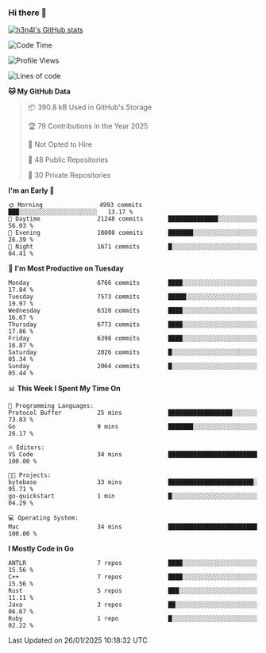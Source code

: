 ### Hi there 👋

[![h3n4l's GitHub stats](https://github-readme-stats.vercel.app/api?username=h3n4l&count_private=true&show_icons=true&theme=radical)](https://github.com/h3n4l/github-readme-stats)

<!--START_SECTION:waka-->
![Code Time](http://img.shields.io/badge/Code%20Time-2%2C054%20hrs%2033%20mins-blue)

![Profile Views](http://img.shields.io/badge/Profile%20Views-2-blue)

![Lines of code](https://img.shields.io/badge/From%20Hello%20World%20I%27ve%20Written-15.5%20million%20lines%20of%20code-blue)

**🐱 My GitHub Data** 

> 📦 390.8 kB Used in GitHub's Storage 
 > 
> 🏆 79 Contributions in the Year 2025
 > 
> 🚫 Not Opted to Hire
 > 
> 📜 48 Public Repositories 
 > 
> 🔑 30 Private Repositories 
 > 
**I'm an Early 🐤** 

```text
🌞 Morning                4993 commits        ███░░░░░░░░░░░░░░░░░░░░░░   13.17 % 
🌆 Daytime                21248 commits       ██████████████░░░░░░░░░░░   56.03 % 
🌃 Evening                10008 commits       ███████░░░░░░░░░░░░░░░░░░   26.39 % 
🌙 Night                  1671 commits        █░░░░░░░░░░░░░░░░░░░░░░░░   04.41 % 
```
📅 **I'm Most Productive on Tuesday** 

```text
Monday                   6766 commits        ████░░░░░░░░░░░░░░░░░░░░░   17.84 % 
Tuesday                  7573 commits        █████░░░░░░░░░░░░░░░░░░░░   19.97 % 
Wednesday                6320 commits        ████░░░░░░░░░░░░░░░░░░░░░   16.67 % 
Thursday                 6773 commits        ████░░░░░░░░░░░░░░░░░░░░░   17.86 % 
Friday                   6398 commits        ████░░░░░░░░░░░░░░░░░░░░░   16.87 % 
Saturday                 2026 commits        █░░░░░░░░░░░░░░░░░░░░░░░░   05.34 % 
Sunday                   2064 commits        █░░░░░░░░░░░░░░░░░░░░░░░░   05.44 % 
```


📊 **This Week I Spent My Time On** 

```text
💬 Programming Languages: 
Protocol Buffer          25 mins             ██████████████████░░░░░░░   73.83 % 
Go                       9 mins              ███████░░░░░░░░░░░░░░░░░░   26.17 % 

🔥 Editors: 
VS Code                  34 mins             █████████████████████████   100.00 % 

🐱‍💻 Projects: 
bytebase                 33 mins             ████████████████████████░   95.71 % 
go-quickstart            1 min               █░░░░░░░░░░░░░░░░░░░░░░░░   04.29 % 

💻 Operating System: 
Mac                      34 mins             █████████████████████████   100.00 % 
```

**I Mostly Code in Go** 

```text
ANTLR                    7 repos             ████░░░░░░░░░░░░░░░░░░░░░   15.56 % 
C++                      7 repos             ████░░░░░░░░░░░░░░░░░░░░░   15.56 % 
Rust                     5 repos             ███░░░░░░░░░░░░░░░░░░░░░░   11.11 % 
Java                     3 repos             ██░░░░░░░░░░░░░░░░░░░░░░░   06.67 % 
Ruby                     1 repo              █░░░░░░░░░░░░░░░░░░░░░░░░   02.22 % 
```




 Last Updated on 26/01/2025 10:18:32 UTC
<!--END_SECTION:waka-->

